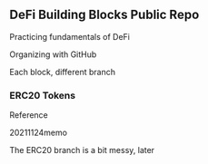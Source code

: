 ## DeFi Building Blocks Public Repo

<p>Practicing fundamentals of DeFi</p>

<p>Organizing with GitHub</p>

<p>Each block, different branch</p>

### ERC20 Tokens

<p>Reference <https://eips.ethereum.org/EIPS/eip-20></p>
  
<p>20211124memo</p>

<p>The ERC20 branch is a bit messy, later</p>
